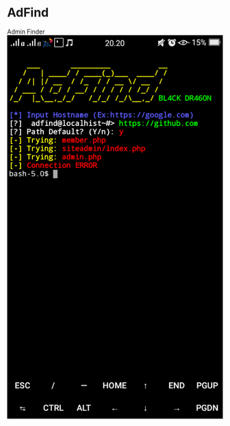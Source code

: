 # AdFind
Admin Finder 
![Alt text](https://raw.githubusercontent.com/billal1412/AdFind/master/Screenshot_2019-12-07-20-20-39-79.png)
